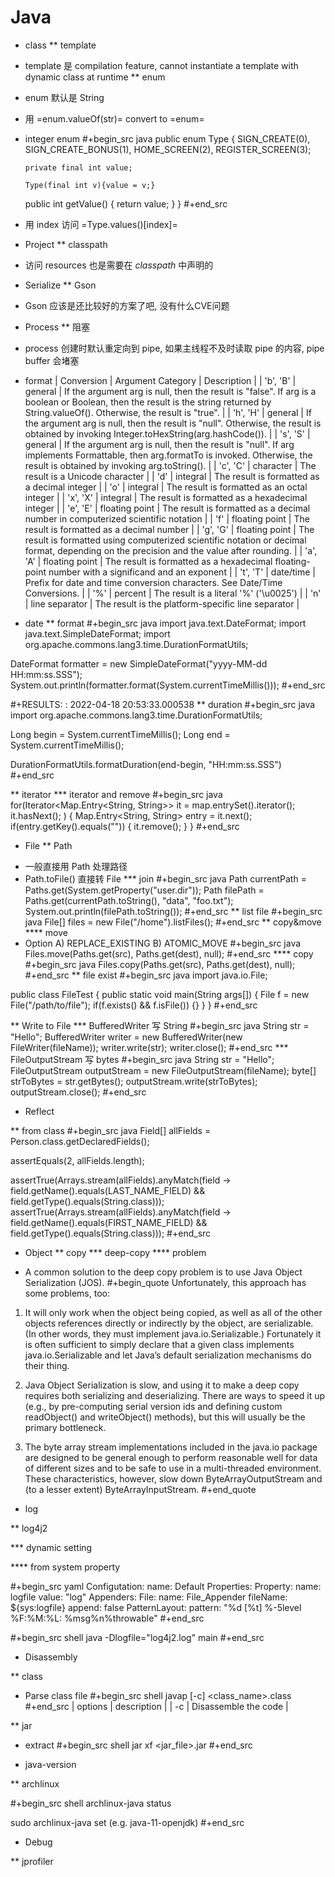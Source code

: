 # Java



* class
** template
+ template 是 compilation feature, cannot instantiate a template with dynamic class at runtime
** enum
+ enum 默认是 String
+ 用 =enum.valueOf(str)= convert to =enum=
+ integer enum
#+begin_src java
    public
    enum Type {
      SIGN_CREATE(0), SIGN_CREATE_BONUS(1), HOME_SCREEN(2), REGISTER_SCREEN(3);

      private final int value;

      Type(final int v){value = v;}

    public int getValue() { return value; }
    }
#+end_src
+ 用 index 访问 =Type.values()[index]=

* Project
** classpath
+ 访问 resources 也是需要在 *classpath* 中声明的

* Serialize
** Gson
+ Gson 应该是还比较好的方案了吧, 没有什么CVE问题

* Process
** 阻塞
+ process 创建时默认重定向到 pipe, 如果主线程不及时读取 pipe 的内容, pipe buffer 会堵塞

* format
| Conversion | Argument Category | Description                                                                                                                                                                           |
| 'b', 'B'   | general           | If the argument arg is null, then the result is "false". If arg is a boolean or Boolean, then the result is the string returned by String.valueOf(). Otherwise, the result is "true". |
| 'h', 'H'   | general           | If the argument arg is null, then the result is "null". Otherwise, the result is obtained by invoking Integer.toHexString(arg.hashCode()).                                            |
| 's', 'S'   | general           | If the argument arg is null, then the result is "null". If arg implements Formattable, then arg.formatTo is invoked. Otherwise, the result is obtained by invoking arg.toString().    |
| 'c', 'C'   | character         | The result is a Unicode character                                                                                                                                                     |
| 'd'        | integral          | The result is formatted as a decimal integer                                                                                                                                          |
| 'o'        | integral          | The result is formatted as an octal integer                                                                                                                                           |
| 'x', 'X'   | integral          | The result is formatted as a hexadecimal integer                                                                                                                                      |
| 'e', 'E'   | floating point    | The result is formatted as a decimal number in computerized scientific notation                                                                                                       |
| 'f'        | floating point    | The result is formatted as a decimal number                                                                                                                                           |
| 'g', 'G'   | floating point    | The result is formatted using computerized scientific notation or decimal format, depending on the precision and the value after rounding.                                            |
| 'a', 'A'   | floating point    | The result is formatted as a hexadecimal floating-point number with a significand and an exponent                                                                                     |
| 't', 'T'   | date/time         | Prefix for date and time conversion characters. See Date/Time Conversions.                                                                                                            |
| '%'        | percent           | The result is a literal '%' ('\u0025')                                                                                                                                                |
| 'n'        | line separator    | The result is the platform-specific line separator                                                                                                                                    |


* date
** format
#+begin_src java
import java.text.DateFormat;
import java.text.SimpleDateFormat;
import org.apache.commons.lang3.time.DurationFormatUtils;

DateFormat formatter = new SimpleDateFormat("yyyy-MM-dd HH:mm:ss.SSS");
System.out.println(formatter.format(System.currentTimeMillis()));
#+end_src

#+RESULTS:
: 2022-04-18 20:53:33.000538
** duration
#+begin_src java
import org.apache.commons.lang3.time.DurationFormatUtils;

Long begin = System.currentTimeMillis();
Long end = System.currentTimeMillis();

DurationFormatUtils.formatDuration(end-begin, "HH:mm:ss.SSS")
#+end_src


** iterator
*** iterator and remove
#+begin_src java
for(Iterator<Map.Entry<String, String>> it = map.entrySet().iterator(); it.hasNext(); ) {
    Map.Entry<String, String> entry = it.next();
    if(entry.getKey().equals("")) {
        it.remove();
    }
}
#+end_src

* File
** Path
+ 一般直接用 Path 处理路径
+ Path.toFile() 直接转 File
*** join
#+begin_src java
Path currentPath = Paths.get(System.getProperty("user.dir"));
Path filePath = Paths.get(currentPath.toString(), "data", "foo.txt");
System.out.println(filePath.toString());
#+end_src
** list file
#+begin_src java
File[] files = new File("/home").listFiles();
#+end_src
** copy&move
**** move
+ Option
  A) REPLACE_EXISTING
  B) ATOMIC_MOVE
#+begin_src java
Files.move(Paths.get(src), Paths.get(dest), null);
#+end_src
**** copy
#+begin_src java
Files.copy(Paths.get(src), Paths.get(dest), null);
#+end_src
** file exist
#+begin_src java
import java.io.File;

public class FileTest {
    public static void main(String args[]) {
      File f = new File("/path/to/file");
      if(f.exists() && f.isFile()) {}
    }
}
#+end_src


** Write to File
*** BufferedWriter 写 String
#+begin_src java
String str = "Hello";
BufferedWriter writer = new BufferedWriter(new FileWriter(fileName));
writer.write(str);
writer.close();
#+end_src
*** FileOutputStream 写 bytes
#+begin_src java
String str = "Hello";
FileOutputStream outputStream = new FileOutputStream(fileName);
byte[] strToBytes = str.getBytes();
outputStream.write(strToBytes);
outputStream.close();
#+end_src

* Reflect

** from class
#+begin_src java
Field[] allFields = Person.class.getDeclaredFields();

assertEquals(2, allFields.length);

assertTrue(Arrays.stream(allFields).anyMatch(field ->
                                             field.getName().equals(LAST_NAME_FIELD)
                                             && field.getType().equals(String.class)));
assertTrue(Arrays.stream(allFields).anyMatch(field ->
                                             field.getName().equals(FIRST_NAME_FIELD)
                                             && field.getType().equals(String.class)));
#+end_src

* Object
** copy
*** deep-copy
**** problem
+ A common solution to the deep copy problem is to use Java Object Serialization (JOS).
#+begin_quote
Unfortunately, this approach has some problems, too:

1. It will only work when the object being copied, as well as all of the other objects references directly or indirectly by the object, are serializable. (In other words, they must implement java.io.Serializable.) Fortunately it is often sufficient to simply declare that a given class implements java.io.Serializable and let Java’s default serialization mechanisms do their thing.

2. Java Object Serialization is slow, and using it to make a deep copy requires both serializing and deserializing. There are ways to speed it up (e.g., by pre-computing serial version ids and defining custom readObject() and writeObject() methods), but this will usually be the primary bottleneck.

3. The byte array stream implementations included in the java.io package are designed to be general enough to perform reasonable well for data of different sizes and to be safe to use in a multi-threaded environment. These characteristics, however, slow down ByteArrayOutputStream and (to a lesser extent) ByteArrayInputStream.
#+end_quote

* log

** log4j2

*** dynamic setting

**** from system property

#+begin_src yaml
Configutation:
    name: Default
    Properties:
        Property:
            name: logfile
            value: "log"
    Appenders:
        File:
            name: File_Appender
            fileName: ${sys:logfile}
            append: false
            PatternLayout:
                pattern: "%d [%t] %-5level %F:%M:%L: %msg%n%throwable"
#+end_src

#+begin_src shell
java -Dlogfile="log4j2.log" main
#+end_src


* Disassembly

** class
- Parse class file
#+begin_src shell
javap [-c] <class_name>.class
#+end_src
| options | description          |
| -c      | Disassemble the code |

** jar
- extract
#+begin_src shell
jar xf <jar_file>.jar
#+end_src

* java-version

** archlinux

#+begin_src shell
archlinux-java status

sudo archlinux-java set <java-environment>(e.g. java-11-openjdk)
#+end_src


* Debug

** jprofiler


